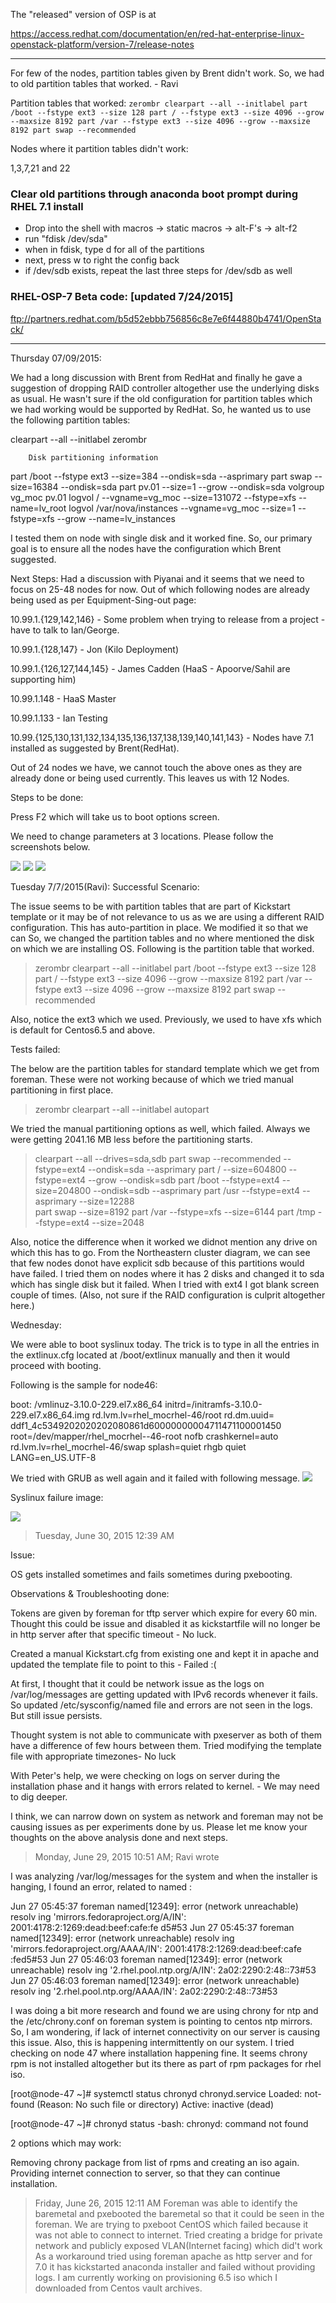 The "released" version of OSP is at 

https://access.redhat.com/documentation/en/red-hat-enterprise-linux-openstack-platform/version-7/release-notes

*****
For few of the nodes, partition tables given by Brent didn't work. So, we had to old partition tables that worked. - Ravi


Partition tables that worked:
 ``
 zerombr
 clearpart --all --initlabel
 part /boot --fstype ext3 --size 128
 part / --fstype ext3 --size 4096 --grow --maxsize 8192
 part /var --fstype ext3 --size 4096 --grow --maxsize 8192
 part swap --recommended
 ``

Nodes where it partition tables didn't work:

1,3,7,21 and 22 



### Clear old partitions through anaconda boot prompt during RHEL 7.1 install
* Drop into the shell with macros -> static macros -> alt-F's -> alt-f2
* run "fdisk /dev/sda"
* when in fdisk, type d for all of the partitions
* next, press w to right the config back
* if /dev/sdb exists, repeat the last three steps for /dev/sdb as well

### RHEL-OSP-7 Beta code:   [updated 7/24/2015]

  ftp://partners.redhat.com/b5d52ebbb756856c8e7e6f44880b4741/OpenStack/

****************************************************
Thursday 07/09/2015:

We had a long discussion with Brent from RedHat and finally he gave a suggestion of dropping RAID controller altogether use the underlying disks as usual. He wasn't sure if the old configuration for partition tables which we had working would be supported by RedHat. So, he wanted us to use the following partition tables:

clearpart  --all --initlabel 
zerombr
 
        Disk partitioning information
part /boot --fstype ext3 --size=384 --ondisk=sda --asprimary
part swap --size=16384 --ondisk=sda
part pv.01 --size=1 --grow --ondisk=sda
volgroup vg_moc pv.01
logvol  /  --vgname=vg_moc --size=131072 --fstype=xfs --name=lv_root
logvol  /var/nova/instances --vgname=vg_moc --size=1 --fstype=xfs --grow  --name=lv_instances

I tested them on node with single disk and it worked fine. So, our primary goal is to ensure all the nodes have the configuration which Brent suggested. 

Next Steps:
Had a discussion with Piyanai and it seems that we need to focus on 25-48 nodes for now. Out of which following nodes are already being used as per Equipment-Sing-out page:

10.99.1.{129,142,146} - Some problem when trying to release from a project - have to talk to Ian/George.

10.99.1.{128,147} - Jon (Kilo Deployment)

10.99.1.{126,127,144,145} - James Cadden (HaaS - Apoorve/Sahil are supporting him)

10.99.1.148 - HaaS Master

10.99.1.133 - Ian Testing

10.99.{125,130,131,132,134,135,136,137,138,139,140,141,143} - Nodes have 7.1 installed as suggested by Brent(RedHat).

Out of 24 nodes we have, we cannot touch the above ones as they are already done or being used currently. This leaves us with 12 Nodes. 

Steps to be done:

Press F2 which will take us to boot options screen.

We need to change parameters at 3 locations. Please follow the screenshots below.

![](_static/BIOSSetup1.png)
![](_static/BIOSSetup2.png)
![](_static/UEFIEnabling.png)








Tuesday 7/7/2015(Ravi):
Successful Scenario:

The issue seems to be with partition tables that are part of Kickstart template or it may be of not relevance to us as we are using a different RAID configuration. This has auto-partition in place. We modified it so that we can So, we changed the partition tables and no where mentioned the disk on which we are installing OS. Following is the partition table that worked.

> zerombr
> clearpart --all --initlabel
> part /boot --fstype ext3 --size 128
> part / --fstype ext3 --size 4096 --grow --maxsize 8192
> part /var --fstype ext3 --size 4096 --grow --maxsize 8192
> part swap --recommended


Also, notice the ext3 which we used. Previously, we used to have xfs which is default for Centos6.5 and above.

Tests failed:

The below are the partition tables for standard template which we get from foreman. These were not working because of which we tried manual partitioning in first place.

>zerombr
>clearpart --all --initlabel
>autopart



We tried the manual partitioning options as well, which failed. Always we were getting 2041.16 MB less before the partitioning starts.

>clearpart --all --drives=sda,sdb
>part swap --recommended --fstype=ext4 --ondisk=sda --asprimary
>part /  --size=604800 --fstype=ext4 --grow --ondisk=sdb
>part /boot --fstype=ext4 --size=204800 --ondisk=sdb --asprimary
>part /usr --fstype=ext4 --asprimary --size=12288    
>part swap --size=8192
>part /var --fstype=xfs --size=6144
>part /tmp --fstype=ext4 --size=2048
 
Also, notice the difference when it worked we didnot mention any drive on which this has to go. From the Northeastern cluster diagram, we can see that few nodes donot have explicit sdb because of this partitions would have failed. I tried them on nodes where it has 2 disks and changed it to sda which has single disk but it failed. When I tried with ext4 I got blank screen couple of times. (Also, not sure if the RAID configuration is culprit altogether here.)

Wednesday:

We were able to boot syslinux today. The trick is to type in all the entries in the extlinux.cfg located at /boot/extlinux manually and then it would proceed with booting.

Following is the sample for node46:

boot: /vmlinuz-3.10.0-229.el7.x86_64 initrd=/initramfs-3.10.0-229.el7.x86_64.img rd.lvm.lv=rhel_mocrhel-46/root rd.dm.uuid= ddf1_4c5349202020202080861d60000000004711471100001450 root=/dev/mapper/rhel_mocrhel--46-root nofb crashkernel=auto rd.lvm.lv=rhel_mocrhel-46/swap splash=quiet rhgb quiet LANG=en_US.UTF-8


 We tried with GRUB as well again and it failed
with following message.
![](_static/FailedGrub.png)

Syslinux failure image:

![](_static/Failedsyslinux.png)


> Tuesday, June 30, 2015 12:39 AM

Issue:

OS gets installed sometimes and fails sometimes during pxebooting.


Observations & Troubleshooting done:

Tokens are given by foreman for tftp server which expire for every 60 min. Thought this could be issue and disabled it as kickstartfile will no longer be in http server after that specific timeout - No luck.

Created a manual Kickstart.cfg from existing one and kept it in apache and updated the template file to point to this - Failed :(

At first, I thought that it could be network issue as the logs on /var/log/messages are getting updated with IPv6 records whenever it fails. So updated /etc/sysconfig/named file and errors are not seen in the logs. But still issue persists.

Thought system is not able to communicate with pxeserver as both of them have a difference of few hours between them. Tried modifying the template file with appropriate timezones- No luck

With Peter's help, we were checking on logs on server during the installation phase and it hangs with errors related to kernel. - We may need to dig deeper.

I think, we can narrow down on system as network and foreman may not be causing issues as per experiments done by us. Please let me know your thoughts on the above analysis done and next steps.

> 

> Monday, June 29, 2015 10:51 AM; Ravi wrote

I was analyzing /var/log/messages for the system and when the installer is hanging, I found an error, related to named :


Jun 27 05:45:37 foreman named[12349]: error (network unreachable) resolv
ing 'mirrors.fedoraproject.org/A/IN': 2001:4178:2:1269:dead:beef:cafe:fe
d5#53
Jun 27 05:45:37 foreman named[12349]: error (network unreachable) resolv
ing 'mirrors.fedoraproject.org/AAAA/IN': 2001:4178:2:1269:dead:beef:cafe
:fed5#53
Jun 27 05:46:03 foreman named[12349]: error (network unreachable) resolv
ing '2.rhel.pool.ntp.org/A/IN': 2a02:2290:2:48::73#53
Jun 27 05:46:03 foreman named[12349]: error (network unreachable) resolv
ing '2.rhel.pool.ntp.org/AAAA/IN': 2a02:2290:2:48::73#53

I was doing a bit more research and found we are using chrony for ntp and the /etc/chrony.conf on foreman system is pointing to centos ntp mirrors. So, I am wondering, if lack of internet connectivity on our server is causing this issue. Also, this is happening intermittently on our system. I tried checking on node 47 where installation happening fine. It seems chrony rpm is not installed altogether but its there as part of rpm packages for rhel iso.


[root@node-47 ~]# systemctl status chronyd
chronyd.service
   Loaded: not-found (Reason: No such file or directory)
   Active: inactive (dead)

[root@node-47 ~]# chronyd status
-bash: chronyd: command not found

2 options which may work:

Removing chrony package from list of rpms and creating an iso again.
Providing internet connection to server, so that they can continue installation.
> 
> Friday, June 26, 2015 12:11 AM
Foreman was able to identify the baremetal and pxebooted the baremetal so that it could be seen in the foreman.
We are trying to pxeboot CentOS which failed because it was not able to connect to internet.
Tried creating a bridge for private network and publicly exposed VLAN(Internet facing) which did't work
As a workaround tried using foreman apache as http server and for 7.0 it has kickstarted anaconda installer and failed without providing logs. I am currently working on provisioning 6.5 iso which I downloaded from Centos vault archives.

> 
